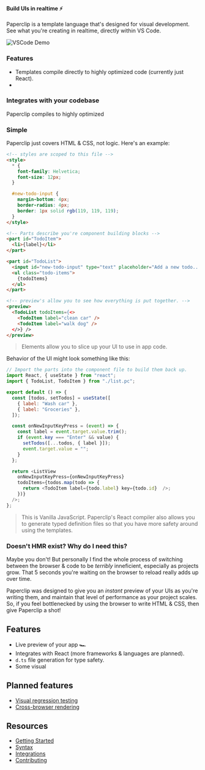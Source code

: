 <!--

Notes:

- need to express that it's lightweight
-->

#### Build UIs in realtime ⚡️

<!-- No more juggling between the coding & debugging in the browser. Paperclip provides tooling that allows  -->

Paperclip is a template language that's designed for visual development. See what you're creating in realtime, directly within VS Code.

<!-- Tooling is provided that brings a realtime preview of your application directly into your code editor. -->

<!-- Paperclip is a template language that runs while you're writing in it, so you can see a preview of exactly what you're creating in realtime. -->

<!-- No more wasted time juggling between the browser & code! -->


<!-- Paperclip code runs while you're writing it, so you never have to leave the IDE. UI files also compile down directly to React code. -->

<!-- Write your UIs and see a live preview of them directly within your IDE. Paperclip templates also compile to React code, so you can use them in your React app.  -->

<!-- Paperclip runs while you're writing it, so you never have to leave the IDE. UI files also compile down directly to React code.  -->

<!-- Paperclip code runs while you're writing it, so you can build features more quickly. UIs also compile down to application code, so you can use Paperclip in your existing codebase (currently React). -->


<!-- _See_ UIs that you're creating in realtime, directly within your code editor. Designed to integrate with your existing codebase (currently just React for now). -->

<!--
Templates are also designed to compile down to your application framework of choice (currently only React).
-->

<!-- 
_See_ UIs that you're creating in realtime, directly within your code editor. Paperclip comes with primitive UI behavior that allows you to setup the _bones_ UI 

-->

<!-- Paperclip comes with a runtime for VSCode that shows you a preview of UIs as  -->

<!-- A slim, ultra efficient way to stylize your web applications.  -->

<!--  that runs _while_ you write in it, and compiles down to application code in the framework of your choice. -->

![VSCode Demo](https://user-images.githubusercontent.com/757408/75412579-f0965200-58f0-11ea-8043-76a0b0ec1a08.gif)

### Features

- Templates compile directly to highly optimized code (currently just React). 
- 

### Integrates with your codebase

Paperclip compiles to highly optimized 

### Simple

Paperclip just covers HTML & CSS, not logic. Here's an example:

<!-- Paperclip comes with its own runtime written in Rust, so you can expect realtime UI development even as your project scales. The langage also just comes with a few basic features.  -->

<!-- Paperclip isn't designed to replace code it's -->

<!-- 
This means that:
✔ You can use Paperclip with your existing code! <br />
✔  -->


```html
<!-- styles are scoped to this file -->
<style>
  * {
    font-family: Helvetica;
    font-size: 12px;
  }

  #new-todo-input {
    margin-bottom: 4px;
    border-radius: 4px;
    border: 1px solid rgb(119, 119, 119);
  }
</style>

<!-- Parts describe you're component building blocks -->
<part id="TodoItem">
  <li>{label}</li>
</part>

<part id="TodoList">
  <input id="new-todo-input" type="text" placeholder="Add a new todo..." onKeyPress={onNewInputKeyPress} />
  <ul class="todo-items">
    {todoItems}
  </ul>
</part>

<!-- preview's allow you to see how everything is put together. -->
<preview>
  <TodoList todoItems={<>
    <TodoItem label="clean car" />
    <TodoItem label="walk dog" />
  </>} />
</preview>
```

> <part /> Elements allow you to slice up your UI to use in app code.

Behavior of the UI might look something like this:

```javascript
// Import the parts into the component file to build them back up.
import React, { useState } from "react";
import { TodoList, TodoItem } from "./list.pc";

export default () => {
  const [todos, setTodos] = useState([
    { label: "Wash car" },
    { label: "Groceries" },
  ]);

  const onNewInputKeyPress = (event) => {
    const label = event.target.value.trim();
    if (event.key === "Enter" && value) {
      setTodos([...todos, { label }]);
      event.target.value = "";
    }
  };

  return <ListView
    onNewInputKeyPress={onNewInputKeyPress}
    todoItems={todos.map(todo => {
      return <TodoItem label={todo.label} key={todo.id}  />;
    })}
  />;
};
```

> This is Vanilla JavaScript. Paperclip's React compiler also allows you to generate typed definition files so that you have more safety around using the templates.

### Doesn't HMR exist? Why do I need this?

<!-- Developer tooling and efficiency is important, and Paperclip aims to eliminate the bottleneck around coding  -->

Maybe you don't! But personally I find the whole process of switching between the browser & code to be _terribly_ inneficient, especially as projects grow. That 5 seconds you're waiting on the browser to reload really adds up over time. 

Paperclip was designed to give you an _instant_ preview of your UIs as you're writing them, and maintain that level of performance as your project scales. So, if you feel bottlenecked by using the browser to write HTML & CSS, then give Paperclip a shot!

<!-- 
The ethos of Paperclip is to optimize the feedback loop around writing UI code, and debugging it.  -->

<!-- Paperclip was created to shorten the gap between writing code & seeing the result. -->


<!-- So, Paperclip was designed to live in an environment that's decoupled from application code, so won't get weighed down as the application codebase grows.  -->

<!-- I've found that developer tooling doesn't scale as projects grow, and the process of switching between my code editor & web browser for debugging UIs to be  -->

## Features

- Live preview of your app 🏎
- Integrates with React (more frameworks & languages are planned).
- `d.ts` file generation for type safety.
- Some visual 

## Planned features

- [Visual regression testing](https://github.com/crcn/paperclip/issues/752)
- [Cross-browser rendering](https://github.com/crcn/paperclip/issues/753)

## Resources

- [Getting Started](./documentation/Getting&20Started)
- [Syntax](./documentation/Syntax)
- [Integrations](./documentation/Integrations)
- [Contributing](./documentation/Contributing)

<!-- ### What makes Paperclip special?

Paperclip's syntax allows you to express _most_ of you user interface in a "dumb" way. -->


<!-- The current process around developing UIs is incredibly slow, especially as codebases scale. Paperclip was created -->


<!--UI development is a bit slow & inneficient, especially as projects scale, and code complexity kicks in. So I developed Paperclip to be a lightweight, and fast alternative for creating UIs that helps get the job done faster. 

The template language is limited -->

<!--

Points:

- lightwight
- bones of the UI

-->

